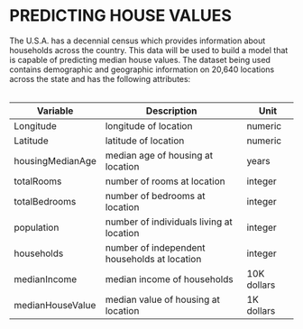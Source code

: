 <h1>PREDICTING HOUSE VALUES</h1>

The U.S.A. has a decennial census which provides information about households across the country. This data will be used to build a model that is capable of predicting median house values. The dataset being used contains demographic and geographic information on 20,640 locations across the state and has the following attributes:
<br><br>

| Variable | Description | Unit |
| -------- | ----------- | ---- |
| Longitude        | longitude of location | numeric |
| Latitude         | latitude of location | numeric |
| housingMedianAge | median age of housing at location | years |
| totalRooms       | number of rooms at location | integer |
| totalBedrooms    | number of bedrooms at location | integer |
| population       | number of individuals living at location | integer |
| households       | number of independent households at location | integer |
| medianIncome     | median income of households | 10K dollars |
| medianHouseValue | median value of housing at location | 1K dollars |

